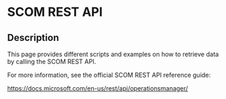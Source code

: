 # SCOM REST API


## Description
This page provides different scripts and examples on how to retrieve data by calling the SCOM REST API.

For more information, see the official SCOM REST API reference guide:

https://docs.microsoft.com/en-us/rest/api/operationsmanager/
